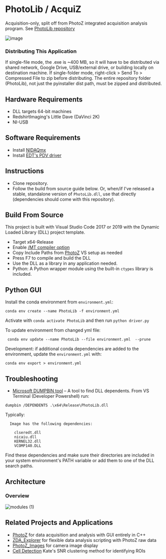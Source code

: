 # PhotoLib / AcquiZ

Acquisition-only, split off from PhotoZ integrated acquisition analysis program. See [PhotoLib repository](https://github.com/john-judge/PhotoLib)

![image](https://user-images.githubusercontent.com/40705003/153938946-45c8a2d8-1e2a-498b-acc6-24f5b5a49e3d.png)


### Distributing This Application

If single-file mode, the .exe is ~400 MB, so it will have to be distributed via shared network, Google Drive, USB/external drive, or building locally on destination machine.
If single-folder mode, right-click > Send To > Compressed File to zip before distributing. The entire repository folder (PhotoLib), not just the pyinstaller dist path, must be zipped and distributed.

## Hardware Requirements
- DLL targets 64-bit machines
- RedshirtImaging's Little Dave (DaVinci 2K)
- NI-USB

## Software Requirements
- Install [NIDAQmx](https://www.ni.com/en-us/support/downloads/drivers/download.ni-daqmx.html#382067)
- Install [EDT's PDV driver](https://edt.com/updates/)

## Instructions

- Clone repository. 
- Follow the build from source guide below. Or, when/if I've released a stable, standalone version of `PhotoLib.dll`, use that directly (dependencies should come with this repository).

## Build From Source
This project is built with Visual Studio Code 2017 or 2019 with the Dynamic Loaded Library (DLL) project template.
- Target x64-Release
- Enable [/MT compiler option](https://docs.microsoft.com/en-us/cpp/build/reference/md-mt-ld-use-run-time-library?view=msvc-160)
- Copy Include Paths from [PhotoZ](https://github.com/john-judge/PhotoZ_upgrades.git) VS setup as needed
- Press F7 to compile and build the DLL
- Use the DLL as a library in any application needed. 
- Python: A Python wrapper module using the built-in `ctypes` library is included.

## Python GUI
Install the conda environment from `environment.yml`:
```
conda env create --name PhotoLib -f environment.yml
```

Activate with `conda activate PhotoLib` and then run `python driver.py`

To update environment from changed yml file:
```
 conda env update --name PhotoLib --file environment.yml  --prune
```

Development: if additional conda dependencies are added to the environment, update the  `environment.yml` with:
```
conda env export > environment.yml
```


## Troubleshooting
- [Microsoft DUMPBIN tool](https://docs.microsoft.com/en-us/cpp/build/reference/dependents?view=msvc-160) – A tool to find DLL dependents.
From VS Terminal (Developer Powershell) run:
```
dumpbin /DEPENDENTS .\x64\Release\PhotoLib.dll
```
Typically:
```
  Image has the following dependencies:

    clseredt.dll
    nicaiu.dll
    KERNEL32.dll
    VCOMP140.DLL
```
Find these dependencies and make sure their directories are included in your system environment's PATH variable or add them to one of the DLL search paths.

## Architecture
### Overview
![modules (1)](https://user-images.githubusercontent.com/40705003/129975800-95b877ed-b8da-46f5-83bb-48e716169ebb.png)


## Related Projects and Applications
- [PhotoZ](https://github.com/john-judge/PhotoZ_upgrades.git) for data acquisition and analysis with GUI entirely in C++
- [ZDA_Explorer](https://github.com/john-judge/ZDA_Explorer.git) for flexible data analysis scripting with PhotoZ raw data
- [PhotoZ_Images](https://github.com/john-judge/PhotoZ_Image.git) for camera image display
- [Cell Detection](https://github.com/ksscheuer/ROI_Identification.git) Kate's SNR clustering method for identifying ROIs
